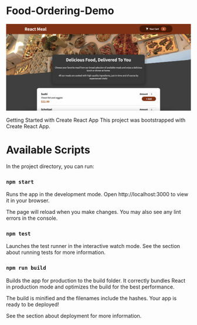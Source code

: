 # Food-Ordering-Demo
![Homepage](https://github.com/AmiraMuzaffar/Food-Ordering-Demo/blob/main/src/assets/Screen%20Shot%202022-10-15%20at%2010.18.18%20PM.png)

Getting Started with Create React App
This project was bootstrapped with Create React App.

# Available Scripts
In the project directory, you can run:

### `npm start`
Runs the app in the development mode.
Open http://localhost:3000 to view it in your browser.

The page will reload when you make changes.
You may also see any lint errors in the console.

### `npm test`
Launches the test runner in the interactive watch mode.
See the section about running tests for more information.

### `npm run build`
Builds the app for production to the build folder.
It correctly bundles React in production mode and optimizes the build for the best performance.

The build is minified and the filenames include the hashes.
Your app is ready to be deployed!

See the section about deployment for more information.

